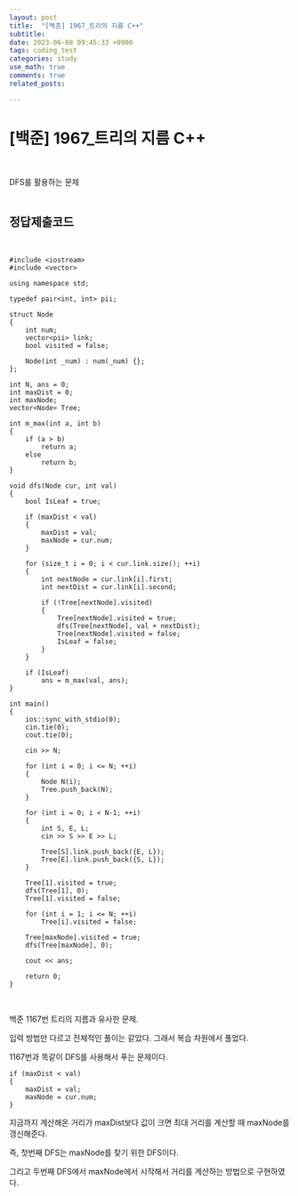 ```yaml
---
layout: post
title:  "[백준] 1967_트리의 지름 C++"
subtitle:   
date: 2023-06-08 09:45:33 +0900
tags: coding_test
categories: study
use_math: true
comments: true
related_posts:

---
```


# [백준] 1967_트리의 지름 C++<br/>
<br/>

DFS를 활용하는 문제<br/>
<br/>

## 정답제출코드<br/>
<br/>

```
#include <iostream>
#include <vector>

using namespace std;

typedef pair<int, int> pii;

struct Node
{
    int num;
    vector<pii> link;
    bool visited = false;

    Node(int _num) : num(_num) {};
};

int N, ans = 0;
int maxDist = 0;
int maxNode;
vector<Node> Tree;

int m_max(int a, int b)
{
    if (a > b)
        return a;
    else
        return b;
}

void dfs(Node cur, int val)
{
    bool IsLeaf = true;

    if (maxDist < val)
    {
        maxDist = val;
        maxNode = cur.num;
    }

    for (size_t i = 0; i < cur.link.size(); ++i)
    {
        int nextNode = cur.link[i].first;
        int nextDist = cur.link[i].second;

        if (!Tree[nextNode].visited)
        {
            Tree[nextNode].visited = true;
            dfs(Tree[nextNode], val + nextDist);
            Tree[nextNode].visited = false;
            IsLeaf = false;
        }   
    }

    if (IsLeaf)
        ans = m_max(val, ans); 
}

int main()
{
    ios::sync_with_stdio(0);
    cin.tie(0);
    cout.tie(0);

    cin >> N;

    for (int i = 0; i <= N; ++i)
    {
        Node N(i);
        Tree.push_back(N);
    }

    for (int i = 0; i < N-1; ++i)
    {
        int S, E, L;
        cin >> S >> E >> L;

        Tree[S].link.push_back({E, L});
        Tree[E].link.push_back({S, L});
    }

    Tree[1].visited = true;
    dfs(Tree[1], 0);
    Tree[1].visited = false;

    for (int i = 1; i <= N; ++i)
        Tree[i].visited = false;

    Tree[maxNode].visited = true;
    dfs(Tree[maxNode], 0);

    cout << ans;

    return 0;
}
```
<br/>

백준 1167번 트리의 지름과 유사한 문제.<br/>

입력 방법만 다르고 전체적인 풀이는 같았다. 그래서 복습 차원에서 풀었다.<br/>

1167번과 똑같이 DFS를 사용해서 푸는 문제이다.<br/>

```
if (maxDist < val)
{
    maxDist = val;
    maxNode = cur.num;
}
```
지금까지 계산해온 거리가 maxDist보다 값이 크면 최대 거리를 계산할 때 maxNode를 갱신해준다.<br/>

즉, 첫번째 DFS는 maxNode를 찾기 위한 DFS이다.<br/>

그리고 두번째 DFS에서 maxNode에서 시작해서 거리를 계산하는 방법으로 구현하였다.<br/>